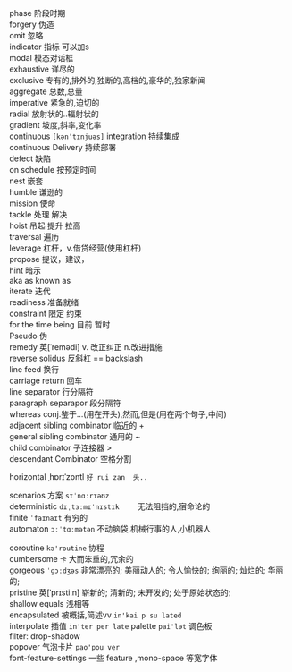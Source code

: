 phase                       阶段时期  
forgery                       伪造  
omit                        忽略  
indicator                       指标 可以加s  
modal                       模态对话框  
exhaustive                        详尽的  
exclusive                       专有的,排外的,独断的,高档的,豪华的,独家新闻  
aggregate                       总数,总量  
imperative                        紧急的,迫切的  
radial                        放射状的..辐射状的  
gradient                        坡度,斜率,变化率  
continuous                        `[kənˈtɪnjuəs]` integration  持续集成  
continuous Delivery                           持续部署   
defect                        缺陷  
on schedule                         按预定时间     
nest                        嵌套  
humble                        谦逊的  
mission                         使命   
tackle                          处理 解决  
hoist                       吊起 提升 拉高  
traversal                         遍历  
leverage                          杠杆，v.借贷经营(使用杠杆)  
propose                           提议，建议，  
hint                              暗示  
aka  as known as  
iterate                         迭代  
readiness                       准备就绪  
constraint                      限定 约束  
for the time being                      目前 暂时  
Pseudo                          伪  
remedy                          英[ˈremədi] v. 改正纠正 n.改进措施  
reverse solidus                         反斜杠   ==  backslash    
line feed                           换行   
carriage return                         回车   
line separator                          行分隔符    
paragraph  separapor                        段分隔符  
whereas                           conj.鉴于...(用在开头),然而,但是(用在两个句子,中间)    
adjacent sibling combinator      临近的   +  
general   sibling combinator     通用的   ~  
child combinator                 子连接器 >  
descendant Combinator            空格分割 ` `  

horizontal      ˌhɒrɪˈzɒntl    `好 rui zan  头..`  

scenarios  方案    `sɪˈnɑːrɪəʊz`  
deterministic        `dɪˌtɜːmɪˈnɪstɪk    `  无法阻挡的,宿命论的   
finite            `ˈfaɪnaɪt`  有穷的   
automaton     `ɔːˈtɑːmətən`  不动脑袋,机械行事的人,小机器人  

coroutine   `kə'routine`   协程  
cumbersome  `卡` 大而笨重的,冗余的  
gorgeous    `ˈɡɔːdʒəs`    非常漂亮的; 美丽动人的; 令人愉快的; 绚丽的; 灿烂的; 华丽的;  
pristine	英[ˈprɪstiːn]    崭新的; 清新的; 未开发的; 处于原始状态的;    
shallow equals    浅相等  
encapsulated      被概括,简述vv   `in'kai p su lated`  
interpolate      插值  `in'ter per late`
palette    `pai'lət`   调色板  
filter: drop-shadow  
popover  气泡卡片   `pao'pou ver`  
font-feature-settings   一些 feature  ,mono-space 等宽字体  
















